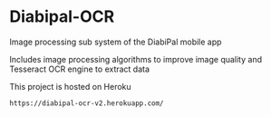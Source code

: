 # Diabipal-OCR

Image processing sub system of the DiabiPal mobile app

Includes image processing algorithms to improve image quality and Tesseract OCR engine to extract data


This project is hosted on Heroku 

    https://diabipal-ocr-v2.herokuapp.com/
